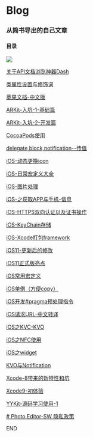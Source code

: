 # Blog

### 从简书导出的自己文章

#### 目录

![](https://github.com/samifei/SamLi-Blog/blob/master/%E5%9B%BE%E7%89%87/SHQ.jpg)

[关于API文档浏览神器Dash](https://github.com/samifei/Blog/blob/master/%E7%AE%80%E4%B9%A6%E6%96%87%E7%AB%A0/iOS/%E5%85%B3%E4%BA%8EAPI%E6%96%87%E6%A1%A3%E6%B5%8F%E8%A7%88%E7%A5%9E%E5%99%A8Dash.md)

[类属性设置与修饰词](https://github.com/samifei/Blog/blob/master/%E7%AE%80%E4%B9%A6%E6%96%87%E7%AB%A0/iOS/%E7%B1%BB%E5%B1%9E%E6%80%A7%E8%AE%BE%E7%BD%AE%E4%B8%8E%E4%BF%AE%E9%A5%B0%E8%AF%8D-.md)

[苹果文档-中文版](https://github.com/samifei/Blog/blob/master/%E7%AE%80%E4%B9%A6%E6%96%87%E7%AB%A0/iOS/%E8%8B%B9%E6%9E%9C%E6%96%87%E6%A1%A3-%E4%B8%AD%E6%96%87%E7%89%88.md)

[ARKit-入坑-1-基础篇](https://github.com/samifei/Blog/blob/master/%E7%AE%80%E4%B9%A6%E6%96%87%E7%AB%A0/iOS/ARKit-%E5%85%A5%E5%9D%91-1-%E5%9F%BA%E7%A1%80%E7%AF%87.md)

[ARKit-入坑-2-开发篇](https://github.com/samifei/Blog/blob/master/%E7%AE%80%E4%B9%A6%E6%96%87%E7%AB%A0/iOS/ARKit-%E5%85%A5%E5%9D%91-2-%E5%BC%80%E5%8F%91%E7%AF%87.md)

[CocoaPods使用](https://github.com/samifei/Blog/blob/master/%E7%AE%80%E4%B9%A6%E6%96%87%E7%AB%A0/iOS/CocoaPods%E4%BD%BF%E7%94%A8.html)

[delegate,block,notification--传值](https://github.com/samifei/Blog/blob/master/%E7%AE%80%E4%B9%A6%E6%96%87%E7%AB%A0/iOS/delegate%2Cblock%2Cnotification--%E4%BC%A0%E5%80%BC.md)

[iOS-动态更换icon](https://github.com/samifei/Blog/blob/master/%E7%AE%80%E4%B9%A6%E6%96%87%E7%AB%A0/iOS/iOS-%E5%8A%A8%E6%80%81%E6%9B%B4%E6%8D%A2icon.md)

[iOS-日常宏定义大全](https://github.com/samifei/Blog/blob/master/%E7%AE%80%E4%B9%A6%E6%96%87%E7%AB%A0/iOS/iOS-%E6%97%A5%E5%B8%B8%E5%AE%8F%E5%AE%9A%E4%B9%89%E5%A4%A7%E5%85%A8.html)

[iOS-图片处理](https://github.com/samifei/Blog/blob/master/%E7%AE%80%E4%B9%A6%E6%96%87%E7%AB%A0/iOS/iOS-%E5%9B%BE%E7%89%87%E5%A4%84%E7%90%86.md)

[iOS-之获取APP与手机-信息](https://github.com/samifei/Blog/blob/master/%E7%AE%80%E4%B9%A6%E6%96%87%E7%AB%A0/iOS/iOS-%E4%B9%8B%E8%8E%B7%E5%8F%96APP%E4%B8%8E%E6%89%8B%E6%9C%BA-%E4%BF%A1%E6%81%AF.md)

[iOS-HTTPS双向认证以及证书操作](https://github.com/samifei/Blog/blob/master/%E7%AE%80%E4%B9%A6%E6%96%87%E7%AB%A0/iOS/iOS-HTTPS%E5%8F%8C%E5%90%91%E8%AE%A4%E8%AF%81%E4%BB%A5%E5%8F%8A%E8%AF%81%E4%B9%A6%E6%93%8D%E4%BD%9C.md)

[iOS-KeyChain存储](https://github.com/samifei/Blog/blob/master/%E7%AE%80%E4%B9%A6%E6%96%87%E7%AB%A0/iOS/iOS-KeyChain%E5%AD%98%E5%82%A8.md)

[iOS-Xcode打包framework](https://github.com/samifei/Blog/blob/master/%E7%AE%80%E4%B9%A6%E6%96%87%E7%AB%A0/iOS/iOS-Xcode%E6%89%93%E5%8C%85framework.md)

[iOS11-更新后的修改](https://github.com/samifei/Blog/blob/master/%E7%AE%80%E4%B9%A6%E6%96%87%E7%AB%A0/iOS/iOS11-%E6%9B%B4%E6%96%B0%E5%90%8E%E7%9A%84%E4%BF%AE%E6%94%B9.md)

[iOS11正式版亮点](https://github.com/samifei/Blog/blob/master/%E7%AE%80%E4%B9%A6%E6%96%87%E7%AB%A0/iOS/iOS11%E6%AD%A3%E5%BC%8F%E7%89%88%E4%BA%AE%E7%82%B9.md)

[iOS常用宏定义](https://github.com/samifei/Blog/blob/master/%E7%AE%80%E4%B9%A6%E6%96%87%E7%AB%A0/iOS/iOS%E5%B8%B8%E7%94%A8%E5%AE%8F%E5%AE%9A%E4%B9%89.md)

[iOS单例（方便copy）](https://github.com/samifei/Blog/blob/master/%E7%AE%80%E4%B9%A6%E6%96%87%E7%AB%A0/iOS/iOS%E5%8D%95%E4%BE%8B%EF%BC%88%E6%96%B9%E4%BE%BFcopy%EF%BC%89.md)

[iOS开发#pragma预处理指令](https://github.com/samifei/Blog/blob/master/%E7%AE%80%E4%B9%A6%E6%96%87%E7%AB%A0/iOS/iOS%E5%BC%80%E5%8F%91%23pragma%E9%A2%84%E5%A4%84%E7%90%86%E6%8C%87%E4%BB%A4.md)

[iOS请求URL-中文转译](https://github.com/samifei/Blog/blob/master/%E7%AE%80%E4%B9%A6%E6%96%87%E7%AB%A0/iOS/iOS%E8%AF%B7%E6%B1%82URL-%E4%B8%AD%E6%96%87%E8%BD%AC%E8%AF%91.md)

[iOS之KVC-KVO](https://github.com/samifei/Blog/blob/master/%E7%AE%80%E4%B9%A6%E6%96%87%E7%AB%A0/iOS/iOS%E4%B9%8BKVC-KVO.md)

[iOS之NFC使用](https://github.com/samifei/Blog/blob/master/%E7%AE%80%E4%B9%A6%E6%96%87%E7%AB%A0/iOS/iOS%E4%B9%8BNFC%E4%BD%BF%E7%94%A8.md)

[iOS之widget](https://github.com/samifei/Blog/blob/master/%E7%AE%80%E4%B9%A6%E6%96%87%E7%AB%A0/iOS/iOS%E4%B9%8Bwidget.md)

[KVO与Notification](https://github.com/samifei/Blog/blob/master/%E7%AE%80%E4%B9%A6%E6%96%87%E7%AB%A0/iOS/KVO%E4%B8%8ENotification.md)

[Xcode-8带来的新特性和坑](https://github.com/samifei/Blog/blob/master/%E7%AE%80%E4%B9%A6%E6%96%87%E7%AB%A0/iOS/Xcode-8%E5%B8%A6%E6%9D%A5%E7%9A%84%E6%96%B0%E7%89%B9%E6%80%A7%E5%92%8C%E5%9D%91.md)

[Xcode9-初体验](https://github.com/samifei/Blog/blob/master/%E7%AE%80%E4%B9%A6%E6%96%87%E7%AB%A0/iOS/Xcode9-%E5%88%9D%E4%BD%93%E9%AA%8C.md)

[YYKit-源码学习使用-1](https://github.com/samifei/Blog/blob/master/%E7%AE%80%E4%B9%A6%E6%96%87%E7%AB%A0/iOS/YYKit-%E6%BA%90%E7%A0%81%E5%AD%A6%E4%B9%A0%E4%BD%BF%E7%94%A8-1.md)

[# Photo Editor-SW 隐私政策]()










END
